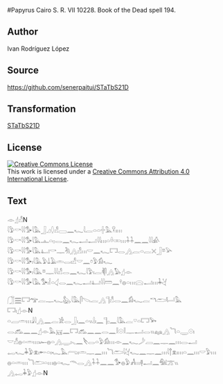 #Papyrus Cairo S. R. VII 10228. Book of the Dead spell 194.

## Author 

Ivan Rodríguez López

## Source 

https://github.com/senerpaitui/STaTbS21D

## Transformation 

[STaTbS21D](https://senerpaitui.github.io/STaTbS21D/)

## License 

<a rel="license" href="http://creativecommons.org/licenses/by/4.0/"><img alt="Creative Commons License" style="border-width:0" src="https://i.creativecommons.org/l/by/4.0/88x31.png" /></a><br />This work is licensed under a <a rel="license" href="http://creativecommons.org/licenses/by/4.0/">Creative Commons Attribution 4.0 International License</a>.

## Text 

𓁹𓊨𓀭N<br>
<rubrum>𓇋𓅱𓎡𓇋𓇋𓅜𓇋𓅓</rubrum>𓃀𓈎𓆭𓀭𓈀𓈖𓆑𓇋𓐛𓏏𓏏𓏶𓅓𓎃𓏤𓏥<br>
<rubrum>𓇋𓅱𓎡𓇋𓇋𓅜𓇋𓅓</rubrum>𓊵𓏏𓊪𓂋𓈖𓆑𓂝𓂝𓇋𓇋𓏥𓏏𓏐𓏒𓏥𓇑𓇑𓈖𓈖𓇋𓇋𓀉<br>
<rubrum>𓇋𓅱𓎡𓇋𓇋𓅜𓇋𓅓</rubrum>𓂞𓎡𓊃𓀓𓂻𓀭𓏥𓎟𓈖𓆑𓉐𓂋𓂻𓐛𓏏𓐛𓏴𓃀𓎼𓅪<br>
<rubrum>𓇋𓅱𓎡𓇋𓇋𓅜𓏤𓇋𓅓</rubrum>𓅱𓍑𓄿𓏛𓂋𓏤𓀭𓎟𓈖𓏌𓅱𓀁𓆑<br>
<rubrum>𓇋𓅱𓎡𓇋𓇋𓅜𓏤𓇋𓅓</rubrum>𓎼𓊃𓇋𓇋𓀭𓂋𓈖𓆑𓇋𓅱𓏤𓐛𓌞𓋴𓂻𓅃𓊨𓁹<br>
<rubrum>𓇋𓅱𓎡𓇋𓇋𓅜𓇋𓅓</rubrum>𓅜𓏤𓌉𓏏𓋑𓂋𓈖𓆑𓂝𓂞𓇋𓇋𓏠𓈖𓍊𓐍𓏏𓏥𓈍𓂝𓏥𓇓𓋔<br>
<br>
𓃂𓈗𓉐<rubrum>𓅠𓐛𓊃𓆑𓅽𓇋𓅓</rubrum>𓋴𓌫𓐛𓂻𓊹𓀭𓂋𓈖𓀁𓆑𓐛𓎔𓂧𓂡𓅓<br>
𓉐𓏤𓊨𓁹N<br>
𓏏𓐙𓏛𓏥𓇍𓇋𓂻𓈖𓐛𓀀𓂋𓃀𓏤𓈖𓏏𓏭𓍛𓏤𓈖𓊹𓊪𓈖𓇋𓅓𓐛𓎺𓏏𓉐𓅨<br>
𓂋𓃹𓈖𓈖𓊨𓁹𓅓𓄚𓈖𓉐𓃹𓈖𓈖𓂋𓈖𓎛𓇳𓎛𓊃𓂝𓂋𓏭𓈐𓂻𓆓𓏏𓇾𓇳𓏤<br>
𓎟𓀭𓐍𓏏𓏛𓏥𓆱𓐍𓏏𓂻𓇾𓏤𓈅𓈖𓌸𓂋𓏏𓅱𓀁𓏥𓁹𓈖𓆑𓌳𓐙𓈖𓊃𓈖𓏥𓂋𓂝<br>
𓉻𓆑𓇓𓅱𓁷𓏤𓄡𓏏𓏤𓆑𓅓𓂺𓏤𓏛𓊃𓈖𓏥<rubrum>𓆓𓂧𓇋𓋔𓆑𓈖𓊃𓈖𓏥</rubrum>𓇋𓐩𓁷𓏤𓏥𓏏𓈖𓏥𓎟𓅱𓏥<br>
𓐍𓏏𓏛𓏥<rubrum>𓆓𓂧𓏏𓏥𓐍𓏏𓆑𓄭𓂋𓂻𓇑𓇑𓈖𓈖</rubrum>𓅜𓐍𓅱𓀻𓏥𓊢𓂝𓈖𓅕𓊄𓏭<br>
𓂻𓉻𓇓𓅱𓊨𓁹N<br>
